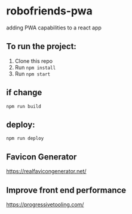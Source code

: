 # robofriends-pwa
adding PWA capabilities to a react app

## To run the project:

1. Clone this repo
2. Run `npm install`
3. Run `npm start`

## if change
`npm run build`

## deploy:

`npm run deploy`

## Favicon Generator

https://realfavicongenerator.net/

## Improve front end performance
https://progressivetooling.com/
